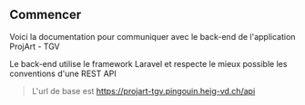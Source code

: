 ## Commencer

Voici la documentation pour communiquer avec le back-end de l'application ProjArt - TGV

Le back-end utilise le framework Laravel et respecte le mieux possible les conventions d'une REST API

> L'url de base est https://projart-tgv.pingouin.heig-vd.ch/api

